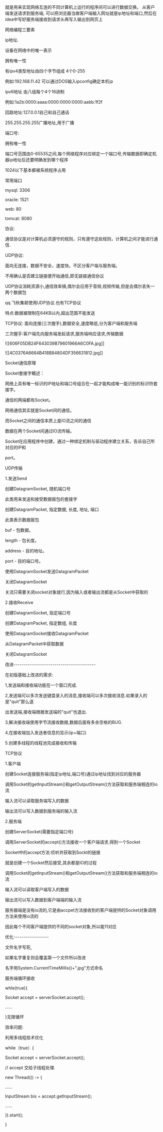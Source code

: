 就是用来实现网络互连的不同计算机上运行的程序间可以进行数据交换。
从客户端发送请求到服务端,
可以把浏览器当做客户端输入网址就是ip地址和端口,然后在idea中写好服务端接收到请求头再写入输出到网页上

网络编程三要素

ip地址.

设备在网络中的唯一表示

拥有唯一性

有ipv4类型地址由四个字节组成 4个0-255

例如:192.168.11.42 可以通过DOS输入ipconfig确定本机ip

ipv6地址 由八组每个4个16进制

例如:1a2b:0000:aaaa:0000:0000:0000:aabb:1f2f

回路地址:127.0.0.1自己和自己通话

255.255.255.255广播地址,用于广播

端口号:

拥有唯一性

端口号范围由0-65535之间,每个网络程序对应绑定一个端口号,传输数据即确定机器ip地址后还要明确发到哪个程序

1024以下基本都被系统程序占用

常用端口

mysql: 3306

  

oracle: 1521

web: 80

tomcat: 8080

  

协议:

通信协议是对计算机必须遵守的规则，只有遵守这些规则，计算机之间才能进行通信.

UDP协议:

面向无连接，数据不安全，速度快。不区分客户端与服务端。

不用确认是否建立链接便开始通信,即无链接通信协议

UDP协议消耗资源小,通信效率搞,偶尔会应用于音频,视频传输,但是会偶尔丢失一两个数据包

qq.飞秋集邮使用UDP协议.也有TCP协议

特点:数据被限制在64KB以内,超出范围不能发送

TCP协议:
面向连接(三次握手),数据安全,速度略低,分为客户端和服务端

三次握手:客户端先向服务端发起请求,服务端响应请求,传输数据

![[606F05DB24F643039B79601966A6C0FA.jpg]]
  

![[4C0376A6664B418B84804DF356631812.jpg]]

Socket通信原理

Socket套接字概述：

网络上具有唯一标识的IP地址和端口号组合在一起才能构成唯一能识别的标识符套接字。

通信的两端都有Socket。

网络通信其实就是Socket间的通信。

而Socket之间的通信本质上是IO流之间的通信

数据在两个Socket间通过IO流传输。

Socket在应用程序中创建，通过一种绑定机制与驱动程序建立关系，告诉自己所对应的IP和

port。

  

UDP传输

1.发送Send

创建DatagramSocket, 随机端口号

此类用来发送和接受数据报包的套接字

  

创建DatagramPacket, 指定数据, 长度, 地址, 端口

此类表示数据报包

buf - 包数据。

length - 包长度。

address - 目的地址。

port - 目的端口号。

  

使用DatagramSocket发送DatagramPacket

关闭DatagramSocket

关流只需要关闭socket对象就行,因为输入或者输出流都是从Socket中获取的

2.接收Receive

创建DatagramSocket, 指定端口号

创建DatagramPacket, 指定数组, 长度

使用DatagramSocket接收DatagramPacket

从DatagramPacket中获取数据

关闭DatagramSocket

改进------------------------------------------

在初版基础上改进的需求:

1,发送端和接收端功能在一个窗口完成.

2,发送端可以多次发送键盘录入的消息,接收端可以多次接收消息.如果录入的是"quit"那么退

出发送端,接收端根据发送端的"quit"也退出.

3,解决接收端使用字节流接收数据,数据后面有多余空格的BUG.

4,在接收端加入发送者信息的显示(ip+端口)

  

5.创建多线程的线程池完成接收和传输

TCP协议

1.客户端

创建Socket连接服务端(指定ip地址,端口号)通过ip地址找到对应的服务器

调用Socket的getInputStream()和getOutputStream()方法获取和服务端相连的io流

输入流可以读取服务端写入的数据

输出流可以写入数据到服务端的输入流

2.服务端

创建ServerSocket(需要指定端口号)

调用ServerSocket的accept()方法接收一个客户端请求,得到一个Socket

Socket中的accept方法:侦听并获取到Sockt的链接

就是创建一个Socket然后接受,其余都是IO的过程

  

调用Socket的getInputStream()和getOutputStream()方法获取和服务端相连的io流

输入流可以读取客户端写入的数据

输出流可以写入数据到客户端端的输入流

服务器端是没有io流的,它是由accpet方法接收到的客户端提供的Socket对象调用方法来使用io流的

因此每个不同客户端提供的不同的socket对象,所以能11对应

优化------------------

文件名字写死,

如果名字重复则会覆盖第一个文件所以改进

名字用System.CurrentTimeMillis()+".jpg"方式命名

  

服务端循环接收

whle(true){

Socket accept = serverSocket.accept();

......

}无限循环

  

效率问题:

利用多线程技术优化

while（true）{

Socket accept = serverSocket.accept();

// accept 交给子线程处理.

new Thread(() ‐> {

......

InputStream bis = accept.getInputStream();

......

}).start();

}